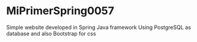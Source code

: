 # MiPrimerSpring0057
Simple website developed in Spring Java framework
Using PostgreSQL as database and also Bootstrap for css
